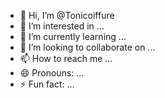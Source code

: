 - 👋 Hi, I’m @Tonicoiffure
- 👀 I’m interested in ...
- 🌱 I’m currently learning ...
- 💞️ I’m looking to collaborate on ...
- 📫 How to reach me ...
- 😄 Pronouns: ...
- ⚡ Fun fact: ...

<!---
Tonicoiffure/Tonicoiffure is a ✨ special ✨ repository because its `README.md` (this file) appears on your GitHub profile.
You can click the Preview link to take a look at your changes.
--->
